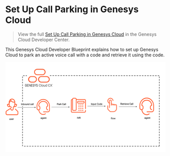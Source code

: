 # Set Up Call Parking in Genesys Cloud

> View the full [Set Up Call Parking in Genesys Cloud](https://developer.genesys.cloud/blueprints/genesys-cloud-call-park/ "Goes to the Set Up Call Parking in Genesys Cloud Blueprint") in the Genesys Cloud Developer Center.

This Genesys Cloud Developer Blueprint explains how to set up Genesys Cloud to park an active voice call with a code and retrieve it using the code.

![Overview](blueprint/images/call-park-workflow.png "Overview")
